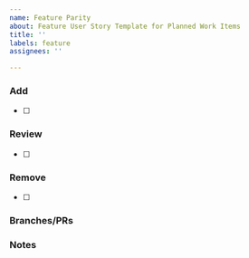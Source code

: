 ```yaml
---
name: Feature Parity
about: Feature User Story Template for Planned Work Items
title: ''
labels: feature
assignees: ''

---
```


### Add
- [ ] 

### Review
- [ ] 

### Remove
- [ ] 

### Branches/PRs

### Notes
